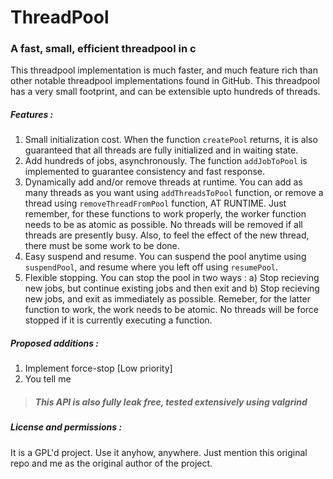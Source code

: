 # ThreadPool
### A fast, small, efficient threadpool in c
This threadpool implementation is much faster, and much feature rich than other notable threadpool implementations found in GitHub. This threadpool has a very small footprint, and can be extensible upto hundreds of threads. 
##### Features :
1. Small initialization cost. When the function `createPool` returns, it is also guaranteed that all threads are fully initialized and in waiting state.
2. Add hundreds of jobs, asynchronously. The function `addJobToPool` is implemented to guarantee consistency and fast response.
3. Dynamically add and/or remove threads at runtime. You can add as many threads as you want using `addThreadsToPool` function, or remove a thread using `removeThreadFromPool` function, AT RUNTIME. Just remember, for these functions to work properly, the worker function needs to be as atomic as possible. No threads will be removed if all threads are presently busy. Also, to feel the effect of the new thread, there must be some work to be done.
4. Easy suspend and resume. You can suspend the pool anytime using `suspendPool`, and resume where you left off using `resumePool`.
5. Flexible stopping. You can stop the pool in two ways : a) Stop recieving new jobs, but continue existing jobs and then exit and b) Stop recieving new jobs, and exit as immediately as possible. Remeber, for the latter function to work, the work needs to be atomic. No threads will be force stopped if it is currently executing a function.
##### Proposed additions :
1. Implement force-stop [Low priority]
2. You tell me
>##### This API is also fully leak free, tested extensively using valgrind
##### License and permissions :
It is a GPL'd project. Use it anyhow, anywhere. Just mention this original repo and me as the original author of the project.

